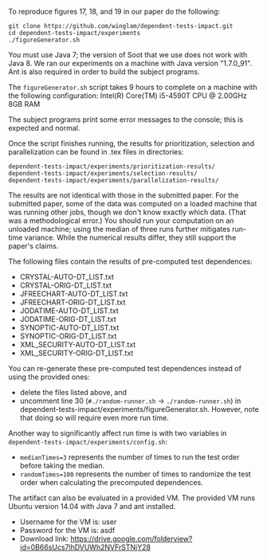 To reproduce figures 17, 18, and 19 in our paper do the following:

```
git clone https://github.com/winglam/dependent-tests-impact.git
cd dependent-tests-impact/experiments
./figureGenerator.sh
```

You must use Java 7; the version of Soot that we use does not work with Java 8.
We ran our experiments on a machine with Java version "1.7.0_91".
Ant is also required in order to build the subject programs.

The `figureGenerator.sh` script takes 9 hours to complete on a
machine with the following configuration:
Intel(R) Core(TM) i5-4590T CPU @ 2.00GHz 8GB RAM

The subject programs print some error messages to the console; this is
expected and normal.

Once the script finishes running, the results for prioritization,
selection and parallelization can be found in .tex files in directories:

    dependent-tests-impact/experiments/prioritization-results/
    dependent-tests-impact/experiments/selection-results/
    dependent-tests-impact/experiments/parallelization-results/

The results are not identical with those in the submitted paper.  For the
submitted paper, some of the data was computed on a loaded machine that was
running other jobs, though we don't know exactly which data.  (That was a
methodological error.)  You should run your computation on an unloaded
machine; using the median of three runs further mitigates run-time variance.
While the numerical results differ, they still support the paper's claims.

The following files contain the results of pre-computed test dependences:
- CRYSTAL-AUTO-DT_LIST.txt
- CRYSTAL-ORIG-DT_LIST.txt
- JFREECHART-AUTO-DT_LIST.txt
- JFREECHART-ORIG-DT_LIST.txt
- JODATIME-AUTO-DT_LIST.txt
- JODATIME-ORIG-DT_LIST.txt
- SYNOPTIC-AUTO-DT_LIST.txt
- SYNOPTIC-ORIG-DT_LIST.txt
- XML_SECURITY-AUTO-DT_LIST.txt
- XML_SECURITY-ORIG-DT_LIST.txt

You can re-generate these pre-computed test dependences instead of using
the provided ones:
 * delete the files listed above, and
 * uncomment line 30 (`#./random-runner.sh` -> `./random-runner.sh`) in
   dependent-tests-impact/experiments/figureGenerator.sh.
However, note that doing so will require even more run time.

Another way to significantly affect run time is with two variables
in `dependent-tests-impact/experiments/config.sh`:
 * `medianTimes=3` represents the number of times to run the test order before
   taking the median.
 * `randomTimes=100` represents the number of times to randomize the test
   order when calculating the precomputed dependences.

The artifact can also be evaluated in a provided VM. The provided VM runs Ubuntu version 14.04 with Java 7 and ant installed.
- Username for the VM is: user
- Password for the VM is: asdf
- Download link: https://drive.google.com/folderview?id=0B66sUcs7lhDVUWh2NVFrSTNjY28
